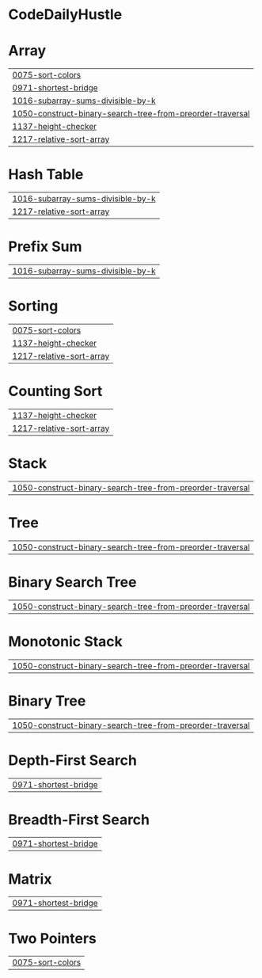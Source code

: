 # CodeDailyHustle


# Array
|  |
| ------- |
| [0075-sort-colors](https://github.com/jahnvisahni31/DailyCoding-leetcode/tree/master/0075-sort-colors) |
| [0971-shortest-bridge](https://github.com/jahnvisahni31/DailyCoding-leetcode/tree/master/0971-shortest-bridge) |
| [1016-subarray-sums-divisible-by-k](https://github.com/jahnvisahni31/DailyCoding-leetcode/tree/master/1016-subarray-sums-divisible-by-k) |
| [1050-construct-binary-search-tree-from-preorder-traversal](https://github.com/jahnvisahni31/DailyCoding-leetcode/tree/master/1050-construct-binary-search-tree-from-preorder-traversal) |
| [1137-height-checker](https://github.com/jahnvisahni31/DailyCoding-leetcode/tree/master/1137-height-checker) |
| [1217-relative-sort-array](https://github.com/jahnvisahni31/DailyCoding-leetcode/tree/master/1217-relative-sort-array) |
# Hash Table
|  |
| ------- |
| [1016-subarray-sums-divisible-by-k](https://github.com/jahnvisahni31/DailyCoding-leetcode/tree/master/1016-subarray-sums-divisible-by-k) |
| [1217-relative-sort-array](https://github.com/jahnvisahni31/DailyCoding-leetcode/tree/master/1217-relative-sort-array) |
# Prefix Sum
|  |
| ------- |
| [1016-subarray-sums-divisible-by-k](https://github.com/jahnvisahni31/DailyCoding-leetcode/tree/master/1016-subarray-sums-divisible-by-k) |
# Sorting
|  |
| ------- |
| [0075-sort-colors](https://github.com/jahnvisahni31/DailyCoding-leetcode/tree/master/0075-sort-colors) |
| [1137-height-checker](https://github.com/jahnvisahni31/DailyCoding-leetcode/tree/master/1137-height-checker) |
| [1217-relative-sort-array](https://github.com/jahnvisahni31/DailyCoding-leetcode/tree/master/1217-relative-sort-array) |
# Counting Sort
|  |
| ------- |
| [1137-height-checker](https://github.com/jahnvisahni31/DailyCoding-leetcode/tree/master/1137-height-checker) |
| [1217-relative-sort-array](https://github.com/jahnvisahni31/DailyCoding-leetcode/tree/master/1217-relative-sort-array) |
# Stack
|  |
| ------- |
| [1050-construct-binary-search-tree-from-preorder-traversal](https://github.com/jahnvisahni31/DailyCoding-leetcode/tree/master/1050-construct-binary-search-tree-from-preorder-traversal) |
# Tree
|  |
| ------- |
| [1050-construct-binary-search-tree-from-preorder-traversal](https://github.com/jahnvisahni31/DailyCoding-leetcode/tree/master/1050-construct-binary-search-tree-from-preorder-traversal) |
# Binary Search Tree
|  |
| ------- |
| [1050-construct-binary-search-tree-from-preorder-traversal](https://github.com/jahnvisahni31/DailyCoding-leetcode/tree/master/1050-construct-binary-search-tree-from-preorder-traversal) |
# Monotonic Stack
|  |
| ------- |
| [1050-construct-binary-search-tree-from-preorder-traversal](https://github.com/jahnvisahni31/DailyCoding-leetcode/tree/master/1050-construct-binary-search-tree-from-preorder-traversal) |
# Binary Tree
|  |
| ------- |
| [1050-construct-binary-search-tree-from-preorder-traversal](https://github.com/jahnvisahni31/DailyCoding-leetcode/tree/master/1050-construct-binary-search-tree-from-preorder-traversal) |
# Depth-First Search
|  |
| ------- |
| [0971-shortest-bridge](https://github.com/jahnvisahni31/DailyCoding-leetcode/tree/master/0971-shortest-bridge) |
# Breadth-First Search
|  |
| ------- |
| [0971-shortest-bridge](https://github.com/jahnvisahni31/DailyCoding-leetcode/tree/master/0971-shortest-bridge) |
# Matrix
|  |
| ------- |
| [0971-shortest-bridge](https://github.com/jahnvisahni31/DailyCoding-leetcode/tree/master/0971-shortest-bridge) |
# Two Pointers
|  |
| ------- |
| [0075-sort-colors](https://github.com/jahnvisahni31/DailyCoding-leetcode/tree/master/0075-sort-colors) |